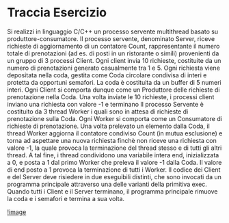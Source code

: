 # Traccia Esercizio
Si realizzi in linguaggio C/C++ un processo servente multithread basato su produttore-consumatore.
Il processo servente, denominato Server, riceve richieste di aggiornamento di un contatore Count,
rappresentante il numero totale di prenotazioni (ad es. di posti in un ristorante o simili) provenienti da un
gruppo di 3 processi Client. Ogni client invia 10 richieste, costituite da un numero di prenotazioni
generato casualmente tra 1 e 5. Ogni richiesta viene depositata nella coda, gestita come Coda circolare
condivisa di interi e protetta da opportuni semafori. La coda è costituita da un buffer di 5 numeri interi.
Ogni Client si comporta dunque come un Produttore delle richieste di prenotazione nella Coda. Una
volta inviate le 10 richieste, i processi client inviano una richiesta con valore -1 e terminano
Il processo Servente è costituito da 3 thread Worker i quali sono in attesa di richieste di prenotazione
sulla Coda. Ogni Worker si comporta come un Consumatore di richieste di prenotazione. Una volta
prelevato un elemento dalla Coda, il thread Worker aggiorna il contatore condiviso Count (in mutua
esclusione) e torna ad aspettare una nuova richiesta finchè non riceve una richiesta con valore -1, la quale
provoca la terminazione del thread stesso e di tutti gli altri thread. A tal fine, i thread condividono una
variabile intera end, inizializzata a 0, e posta a 1 dal primo Worker che preleva il valore -1 dalla Coda.
Il valore di end posto a 1 provoca la terminazione di tutti i Worker.
Il codice dei Client e del Server deve risiedere in due eseguibili distinti, che sono invocati da
un programma principale attraverso una delle varianti della primitiva exec. Quando tutti i Client e il
Server terminano, il programma principale rimuove la coda e i semafori e termina a sua volta.

[!image](https://github.com/antocenna/esercizio/blob/main/traccia.png)
